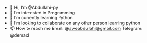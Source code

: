 - 👋 Hi, I’m @Abdullahi-py
- 👀 I’m interested in Programming
- 🌱 I’m currently learning Python 
- 💞️ I’m looking to collaborate on any other person learning python
- 📫 How to reach me 
Email: @aweabdullahi@gmail.com
Telegram: @demaxl


